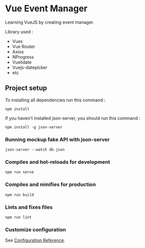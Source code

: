 # Vue Event Manager

Learning VueJS by creating event manager.

Library used :
- Vuex
- Vue Router
- Axios
- NProgress
- Vuelidate
- Vuejs-datepicker
- etc

## Project setup

To installing all dependencies run this command :
```
npm install
```
If you haven't installed json-server, you should run this command :
```
npm install -g json-server
```

### Running mockup fake API with json-server
```
json-server --watch db.json
```
### Compiles and hot-reloads for development

```
npm run serve
```

### Compiles and minifies for production

```
npm run build
```

### Lints and fixes files

```
npm run lint
```

### Customize configuration

See [Configuration Reference](https://cli.vuejs.org/config/).
